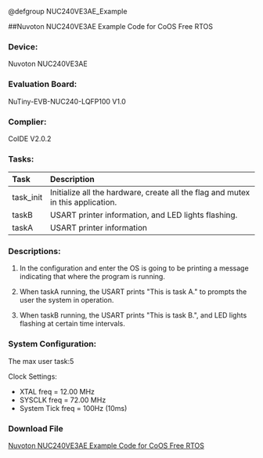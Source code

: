 @defgroup NUC240VE3AE_Example

##Nuvoton NUC240VE3AE Example Code for CoOS Free RTOS

### Device: ###
Nuvoton NUC240VE3AE

### Evaluation Board: ###
NuTiny-EVB-NUC240-LQFP100 V1.0

### Complier: ###

CoIDE V2.0.2

### Tasks: ###

Task|Description
:--|:--
task_init|Initialize all the hardware, create all the flag and mutex in this application. 
taskB |USART printer information, and LED lights flashing.
taskA|USART printer information

### Descriptions: ###

1. In the configuration and enter the OS is going to be printing a message indicating that where the program is running.

2. When taskA running, the USART prints "This is task A." to prompts the user the system in operation.

3. When taskB running, the USART prints "This is task B.", and LED lights flashing at certain time intervals.

### System Configuration: ###
The max user task:5

Clock Settings:

- XTAL   freq         = 12.00 MHz 
- SYSCLK freq         = 72.00 MHz 
- System Tick freq    = 100Hz (10ms) 

### Download File ###
[Nuvoton NUC240VE3AE Example Code for CoOS Free RTOS](http://www.coocox.org/download/downloadfile/CoOS/Demo/CoOS_NUC240VE3AE.zip)